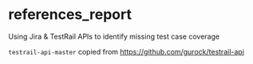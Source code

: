 # references_report
Using Jira &amp; TestRail APIs to identify missing test case coverage

`testrail-api-master` copied from https://github.com/gurock/testrail-api
